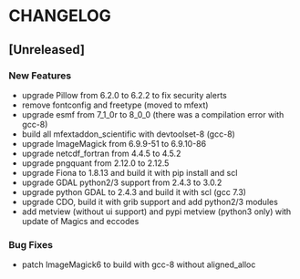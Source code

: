 # CHANGELOG


## [Unreleased]

### New Features
- upgrade Pillow from 6.2.0 to 6.2.2 to fix security alerts
- remove fontconfig and freetype (moved to mfext)
- upgrade esmf from 7_1_0r to 8_0_0 (there was a compilation error with gcc-8)
- build all mfextaddon_scientific with devtoolset-8 (gcc-8)
- upgrade ImageMagick from 6.9.9-51 to 6.9.10-86
- upgrade netcdf_fortran from 4.4.5 to 4.5.2
- upgrade pngquant from 2.12.0 to 2.12.5
- upgrade Fiona to 1.8.13 and build it with pip install and scl
- upgrade GDAL python2/3 support from 2.4.3 to 3.0.2
- upgrade python GDAL to 2.4.3 and build it with scl (gcc 7.3)
- upgrade CDO, build it with grib support and add python2/3 modules
- add metview (without ui support) and pypi metview (python3 only) with update of Magics and eccodes


### Bug Fixes
- patch ImageMagick6 to build with gcc-8 without aligned_alloc





